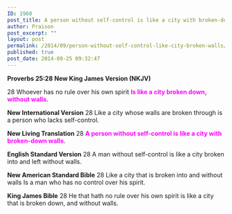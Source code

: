 ```yaml
---
ID: 1960
post_title: A person without self-control is like a city with broken-down walls
author: Praison
post_excerpt: ""
layout: post
permalink: /2014/09/person-without-self-control-like-city-broken-walls/
published: true
post_date: 2014-09-25 09:32:47
---
```

<strong>Proverbs 25:28</strong>
<strong> New King James Version (NKJV)</strong>

28 Whoever has no rule over his own spirit
<span style="color: #ff00ff;"><strong>Is like a city broken down, without walls</strong></span>.

<strong>New International Version</strong>
28 Like a city whose walls are broken through is a person who lacks self-control.

<strong>New Living Translation</strong>
28 <span style="color: #ff00ff;"><strong>A person without self-control is like a city with broken-down walls</strong></span>.

<strong>English Standard Version</strong>
28 A man without self-control is like a city broken into and left without walls.

<strong>New American Standard Bible</strong>
28 Like a city that is broken into and without walls Is a man who has no control over his spirit.

<strong>King James Bible</strong>
28 He that hath no rule over his own spirit is like a city that is broken down, and without walls.